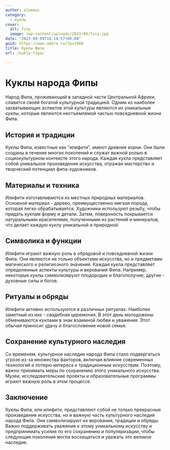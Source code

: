 ```yaml
---
author: olomouc
category:
  - куклы
cover:
  alt: finy
  image: /wp-content/uploads/2023/09/finy.jpg
date: "2023-09-09T18:14:57+00:00"
guid: https://www.adora.ru/?p=1989
title: Куклы Фипа
url: /kukly-fipa/

---
```

# Куклы народа Фипы

Народ Фипа, проживающий в западной части Центральной Африки, славится своей богатой культурной традицией. Одним из наиболее захватывающих аспектов этой культуры являются их уникальные куклы, которые являются неотъемлемой частью повседневной жизни Фипа.

## История и традиции

Куклы Фипа, известные как "илифити", имеют древние корни. Они были созданы в течение многих поколений и служат важной ролью в социокультурном контексте этого народа. Каждая кукла представляет собой уникальное произведение искусства, отражая мастерство и творческий потенциал фипа-художников.

## Материалы и техника

Илифити изготавливаются из местных природных материалов. Основной материал \- дерево, преимущественно мягкая порода, которая легко обрабатывается. Художники используют резьбу, чтобы придать куклам форму и детали. Затем, поверхность покрывается натуральными красителями, полученными из растений и минералов, что делает каждую куклу уникальной и природной.

## Символика и функции

Илифити играют важную роль в обрядовой и повседневной жизни Фипа. Они являются не только объектами искусства, но и предметами магического и религиозного значения. Каждая кукла представляет определенные аспекты культуры и верований Фипа. Например, некоторые куклы символизируют плодородие и благополучие, другие \- духовные силы и богов.

## Ритуалы и обряды

Илифити активно используются в различных ритуалах. Наиболее заметный из них \- свадебная церемония. В этот день молодожены обмениваются куклами в знак взаимной любви и уважения. Этот обычай приносит удачу и благословение новой семье.

## Сохранение культурного наследия

Со временем, культурное наследие народа Фипа стало подвергаться угрозе из-за множества факторов, включая влияние современных технологий и потерю интереса к традиционным искусствам. Поэтому, важно принимать меры по сохранению этого уникального искусства. Музеи, исследовательские проекты и образовательные программы играют важную роль в этом процессе.

## Заключение

Куклы Фипа, или илифити, представляют собой не только прекрасные произведения искусства, но и важную часть культурного наследия народа Фипа. Они символизируют их верования, традиции и обряды. Важно поддерживать уважение к этому уникальному искусству и предпринимать усилия по его сохранению и популяризации, чтобы следующие поколения могли восхищаться и уважать это великое наследие.
